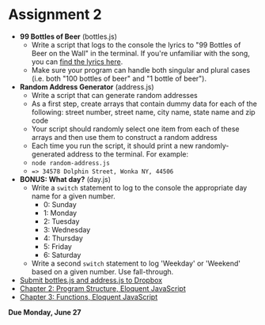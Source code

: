 # Assignment 2

* **99 Bottles of Beer** (bottles.js)
  - Write a script that logs to the console the lyrics to "99 Bottles of Beer on the Wall" in the terminal. If you're unfamiliar with the song, you can [find the lyrics here](http://www.99-bottles-of-beer.net/lyrics.html).
  - Make sure your program can handle both singular and plural cases (i.e. both "100 bottles of beer" and "1 bottle of beer").
* **Random Address Generator** (address.js)
  - Write a script that can generate random addresses
  - As a first step, create arrays that contain dummy data for each of the following: street number, street name, city name, state name and zip code
  - Your script should randomly select one item from each of these arrays and then use them to construct a random address
  - Each time you run the script, it should print a new randomly-generated address to the terminal. For example:
  - `node random-address.js`
  - `=> 34578 Dolphin Street, Wonka NY, 44506`
* **BONUS: What day?** (day.js)
  - Write a `switch` statement to log to the console the appropriate day name for a given number.
    - 0: Sunday
    - 1: Monday
    - 2: Tuesday
    - 3: Wednesday
    - 4: Thursday
    - 5: Friday
    - 6: Saturday
  - Write a second `switch` statement to log 'Weekday' or 'Weekend' based on a given number. Use fall-through.
* [Submit bottles.js and address.js to Dropbox](https://www.dropbox.com/request/69D3o6xL6lItexh8dxsX)
* [Chapter 2: Program Structure, Eloquent JavaScript](http://eloquentjavascript.net/02_program_structure.html)
* [Chapter 3: Functions, Eloquent JavaScript](http://eloquentjavascript.net/03_functions.html)

**Due Monday, June 27**
